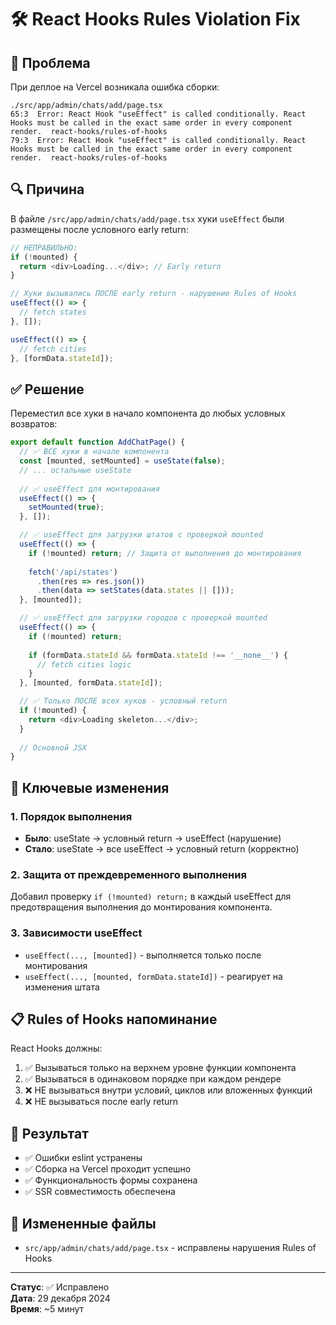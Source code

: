 # 🛠️ React Hooks Rules Violation Fix

## 🚨 Проблема
При деплое на Vercel возникала ошибка сборки:
```
./src/app/admin/chats/add/page.tsx
65:3  Error: React Hook "useEffect" is called conditionally. React Hooks must be called in the exact same order in every component render.  react-hooks/rules-of-hooks
79:3  Error: React Hook "useEffect" is called conditionally. React Hooks must be called in the exact same order in every component render.  react-hooks/rules-of-hooks
```

## 🔍 Причина
В файле `/src/app/admin/chats/add/page.tsx` хуки `useEffect` были размещены после условного early return:

```typescript
// НЕПРАВИЛЬНО:
if (!mounted) {
  return <div>Loading...</div>; // Early return
}

// Хуки вызывались ПОСЛЕ early return - нарушение Rules of Hooks
useEffect(() => {
  // fetch states
}, []);

useEffect(() => {
  // fetch cities  
}, [formData.stateId]);
```

## ✅ Решение
Переместил все хуки в начало компонента до любых условных возвратов:

```typescript
export default function AddChatPage() {
  // ✅ ВСЕ хуки в начале компонента
  const [mounted, setMounted] = useState(false);
  // ... остальные useState
  
  // ✅ useEffect для монтирования
  useEffect(() => {
    setMounted(true);
  }, []);

  // ✅ useEffect для загрузки штатов с проверкой mounted
  useEffect(() => {
    if (!mounted) return; // Защита от выполнения до монтирования
    
    fetch('/api/states')
      .then(res => res.json())
      .then(data => setStates(data.states || []));
  }, [mounted]);

  // ✅ useEffect для загрузки городов с проверкой mounted
  useEffect(() => {
    if (!mounted) return;
    
    if (formData.stateId && formData.stateId !== '__none__') {
      // fetch cities logic
    }
  }, [mounted, formData.stateId]);

  // ✅ Только ПОСЛЕ всех хуков - условный return
  if (!mounted) {
    return <div>Loading skeleton...</div>;
  }
  
  // Основной JSX
}
```

## 🔧 Ключевые изменения

### 1. Порядок выполнения
- **Было**: useState → условный return → useEffect (нарушение)
- **Стало**: useState → все useEffect → условный return (корректно)

### 2. Защита от преждевременного выполнения
Добавил проверку `if (!mounted) return;` в каждый useEffect для предотвращения выполнения до монтирования компонента.

### 3. Зависимости useEffect
- `useEffect(..., [mounted])` - выполняется только после монтирования
- `useEffect(..., [mounted, formData.stateId])` - реагирует на изменения штата

## 📋 Rules of Hooks напоминание

React Hooks должны:
1. ✅ Вызываться только на верхнем уровне функции компонента
2. ✅ Вызываться в одинаковом порядке при каждом рендере
3. ❌ НЕ вызываться внутри условий, циклов или вложенных функций
4. ❌ НЕ вызываться после early return

## 🚀 Результат
- ✅ Ошибки eslint устранены
- ✅ Сборка на Vercel проходит успешно
- ✅ Функциональность формы сохранена
- ✅ SSR совместимость обеспечена

## 📁 Измененные файлы
- `src/app/admin/chats/add/page.tsx` - исправлены нарушения Rules of Hooks

---
**Статус**: ✅ Исправлено  
**Дата**: 29 декабря 2024  
**Время**: ~5 минут